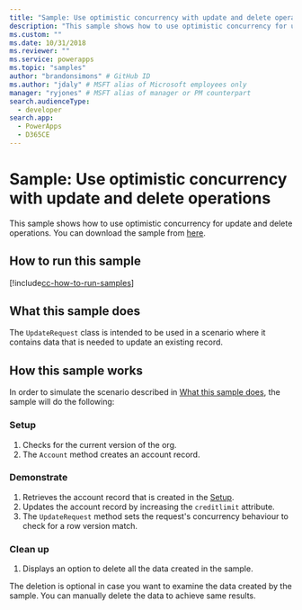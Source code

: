 ```yaml
---
title: "Sample: Use optimistic concurrency with update and delete operations (Common Data Service) | Microsoft Docs" # Intent and product brand in a unique string of 43-59 chars including spaces
description: "This sample shows how to use optimistic concurrency for update and delete operations." # 115-145 characters including spaces. This abstract displays in the search result.
ms.custom: ""
ms.date: 10/31/2018
ms.reviewer: ""
ms.service: powerapps
ms.topic: "samples"
author: "brandonsimons" # GitHub ID
ms.author: "jdaly" # MSFT alias of Microsoft employees only
manager: "ryjones" # MSFT alias of manager or PM counterpart
search.audienceType: 
  - developer
search.app: 
  - PowerApps
  - D365CE
---
```

# Sample: Use optimistic concurrency with update and delete operations

<!-- https://docs.microsoft.com/dynamics365/customer-engagement/developer/org-service/sample-use-optimistic-concurrency-update-delete-operations -->

This sample shows how to use optimistic concurrency for update and delete operations. You can download the sample from [here](https://github.com/Microsoft/PowerApps-Samples/tree/master/cds/orgsvc/C%23/OptimisticConcurrency).

## How to run this sample

[!include[cc-how-to-run-samples](../../includes/cc-how-to-run-samples.md)]


## What this sample does

The `UpdateRequest` class is intended to be used in a scenario where it contains data that is needed to update an existing record.

## How this sample works

In order to simulate the scenario described in [What this sample does](#what-this-sample-does), the sample will do the following:

### Setup

1. Checks for the current version of the org.
1. The `Account` method creates an account record.

### Demonstrate

1. Retrieves the account record that is created in the [Setup](#setup).
1. Updates the account record by increasing the `creditlimit` attribute.
1. The `UpdateRequest` method sets the request's concurrency behaviour to check for a row version match.

### Clean up

1. Displays an option to delete all the data created in the sample.

The deletion is optional in case you want to examine the data created by the sample. You can manually delete the data to achieve same results.

